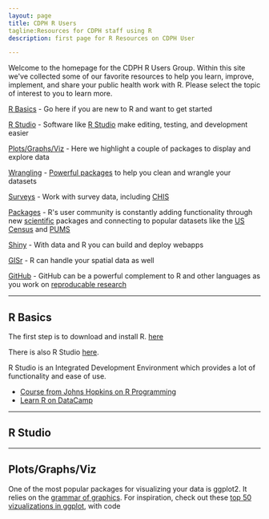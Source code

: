 ```yaml
---
layout: page
title: CDPH R Users
tagline:Resources for CDPH staff using R
description: first page for R Resources on CDPH User

---
```


Welcome to the homepage for the CDPH R Users Group. Within this site we've collected some of our favorite resources to help you learn, improve, implement, and share your public health work with R. Please select the topic of interest to you to learn more. 

[R Basics](#basics) - Go here if you are new to R and want to get started

[R Studio](#rstudio) - Software like [R Studio](https://www.rstudio.com/) make editing, testing, and development easier

[Plots/Graphs/Viz](#viz) - Here we highlight a couple of packages to display and explore data

[Wrangling](tidy.html) - [Powerful packages](http://r4ds.had.co.nz/) to help you clean and wrangle your datasets

[Surveys](survey.html) - Work with survey data, including [CHIS](http://asdfree.com/california-health-interview-survey-chis.html)

[Packages](packages.html) - R's user community is constantly adding functionality through new [scientific](https://ropensci.org/packages/) packages and connecting to popular datasets like the [US Census](https://walkerke.github.io/tidycensus/) and [PUMS]()

[Shiny](shiny.html) - With data and R you can build and deploy webapps

[GISr](gis.html) - R can handle your spatial data as well

[GitHub](github.html) - GitHub can be a powerful complement to R and other languages as you work on [reproducable research](http://kbroman.org/steps2rr/) 

___
##  R Basics <a id="basics"></a>

The first step is to download and install R. [here](https://cran.r-project.org/mirrors.html) 

There is also R Studio [here](https://www.rstudio.com/products/rstudio/download/). 

R Studio is an Integrated Development Environment which provides a lot of functionality and ease of use.

- [Course from Johns Hopkins on R Programming](https://www.coursera.org/learn/r-programming)
- [Learn R on DataCamp](https://www.datacamp.com/courses/free-introduction-to-r)

___
##  R Studio <a id="rstudio"></a>
___
##  Plots/Graphs/Viz <a id="viz"></a>
One of the most popular packages for visualizing your data is ggplot2. It relies on the [grammar of graphics](http://vita.had.co.nz/papers/layered-grammar.pdf). 
For inspiration, check out these [top 50 vizualizations in ggplot](http://r-statistics.co/Top50-Ggplot2-Visualizations-MasterList-R-Code.html), with code
